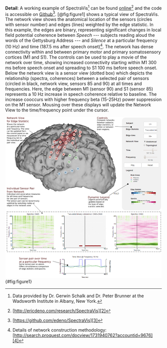 **Detail**: A working example of SpectraVis[^1] can be found [online][2][^2] and the code is accessible on [Github][3][^3]. [@fig:figure1] shows a typical view of SpectraVis. The network view shows the anatomical location of the sensors (circles with sensor number) and edges (lines) weighted by the edge statistic. In this example, the edges are binary, representing significant changes in local field potential coherence between *Speech* --- subjects reading aloud the words of the Gettysburg Address --- and *Silence* at a particular frequency (10 Hz) and time (187.5 ms after speech onset)[^4]. The network has dense connectivity within and between primary motor and primary somatosensory cortices (M1 and S1). The controls can be used to play a movie of the network over time, showing increased connectivity starting within M1 300 ms before speech onset and spreading to S1 100 ms before speech onset. Below the network view is a sensor view (dotted box) which depicts the relationship (spectra, coherences) between a selected pair of sensors (circled in black, network view, sensors 85 and 90) at all times and frequencies. Here, the edge between M1 (sensor 90) and S1 (sensor 85) represents a 10 Hz increase in speech coherence relative to baseline. The increase cooccurs with higher frequency beta (15-25Hz) power suppression on the M1 sensor. Mousing over these displays will update the Network View to the time/frequency point under the cursor.

![A static screenshot of the SpectraVis interface with the ECOG overt reading data.](figures/Figure1.png){#fig:figure1}

[2]: http://ericdeno.com/research/SpectraVis
[3]: https://github.com/edeno/SpectraVis
[4]: http://search.proquest.com/docview/1731940762?accountid=9676

[^1]: Data provided by Dr. Gerwin Schalk and Dr. Peter Brunner at the Wadsworth Institute in Albany, New York.
[^2]: [http://ericdeno.com/research/SpectraVis][2]
[^3]: [https://github.com/edeno/SpectraVis][3]
[^4]: Details of network construction methodology: [http://search.proquest.com/docview/1731940762?accountid=9676][4]

